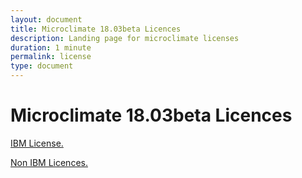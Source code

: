 ```yaml
---
layout: document
title: Microclimate 18.03beta Licences
description: Landing page for microclimate licenses
duration: 1 minute
permalink: license
type: document
---
```



# Microclimate 18.03beta Licences

[IBM License.](./ibmlicence.md)

[Non IBM Licences.](./nonibmlicence.md)